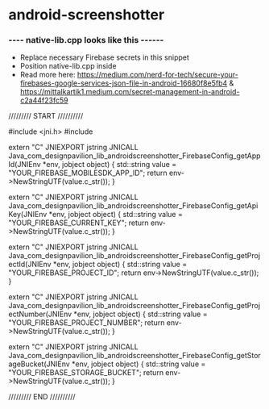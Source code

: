 # android-screenshotter


### ---- native-lib.cpp looks like this ------
- Replace necessary Firebase secrets in this snippet
- Position native-lib.cpp inside
- Read more here: https://medium.com/nerd-for-tech/secure-your-firebases-google-services-json-file-in-android-16680f8e5fb4 & https://mittalkartik1.medium.com/secret-management-in-android-c2a44f23fc59

///////// START //////////

#include <jni.h>
#include <string>

extern "C" JNIEXPORT jstring JNICALL Java_com_designpavilion_lib_androidscreenshotter_FirebaseConfig_getAppId(JNIEnv *env, jobject object) {
    std::string value = "YOUR_FIREBASE_MOBILESDK_APP_ID";
    return env->NewStringUTF(value.c_str());
}

extern "C" JNIEXPORT jstring JNICALL Java_com_designpavilion_lib_androidscreenshotter_FirebaseConfig_getApiKey(JNIEnv *env, jobject object) {
    std::string value = "YOUR_FIREBASE_CURRENT_KEY";
    return env->NewStringUTF(value.c_str());
}

extern "C" JNIEXPORT jstring JNICALL Java_com_designpavilion_lib_androidscreenshotter_FirebaseConfig_getProjectId(JNIEnv *env, jobject object) {
    std::string value = "YOUR_FIREBASE_PROJECT_ID";
    return env->NewStringUTF(value.c_str());
}

extern "C" JNIEXPORT jstring JNICALL Java_com_designpavilion_lib_androidscreenshotter_FirebaseConfig_getProjectNumber(JNIEnv *env, jobject object) {
    std::string value = "YOUR_FIREBASE_PROJECT_NUMBER";
    return env->NewStringUTF(value.c_str());
}

extern "C" JNIEXPORT jstring JNICALL Java_com_designpavilion_lib_androidscreenshotter_FirebaseConfig_getStorageBucket(JNIEnv *env, jobject object) {
    std::string value = "YOUR_FIREBASE_STORAGE_BUCKET";
    return env->NewStringUTF(value.c_str());
}
  
///////// END //////////
